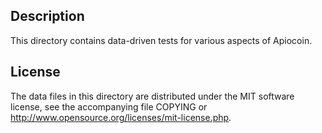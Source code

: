 Description
------------

This directory contains data-driven tests for various aspects of Apiocoin.

License
--------

The data files in this directory are distributed under the MIT software
license, see the accompanying file COPYING or
http://www.opensource.org/licenses/mit-license.php.

